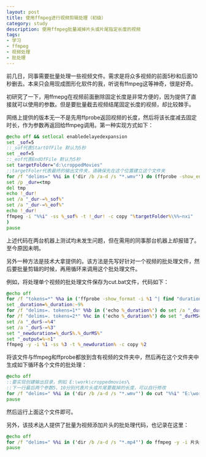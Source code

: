 ```yaml
---
layout: post
title: 使用ffmpeg进行视频剪辑处理（初级）
category: study
description: 使用ffmpeg批量减掉片头或片尾指定长度的视频
tags:
- 学习
- ffmpeg
- 视频处理
- 批处理
---
```


前几日，同事需要批量处理一些视频文件。需求是将众多视频的前面5秒和后面10秒删去。本来只会用现成图形化软件的我，听说有ffmpeg这等神奇，很是好奇。

初研究了一下，用ffmepg在视频前面删除固定长度是非常方便的，因为提供了直接就可以使用的参数。但是要批量截去视频结尾固定长度的视频，却比较棘手。

网络上提供的版本无一不是先用ffprobe返回视频的长度，然后将该长度减去固定时长，作为参数再返回给ffmpeg调用。第一种实现方式如下：

~~~bat
@echo off && setlocal enabledelayedexpansion
set _sof=5
::_sof代表StartOfFile 默认为5秒
set _eof=5
::_eof代表EndOfFile 默认为5秒
set targetFolder="d:\croppedMovies"
::targetFoler代表最终的输出文件夹，请确保先在这个位置建立这个文件夹
for /f "delims=" %%i in ('dir /b /a-d /s "*.wmv"') do (ffprobe -show_entries format=duration -i "%%i" -v quiet -of csv="p=0">tmp
set /p _dur=<tmp
del tmp
echo !_dur!
set /a "_dur-=%_sof%"
set /a "_dur-=%_eof%"
echo !_dur!
ffmpeg -i "%%i" -ss %_sof% -t !_dur! -c copy "%targetFolder%\%%~nxi"
)
pause
~~~

上述代码在两台机器上测试均未发生问题，但在需用的同事那台机器上却报错了。至今原因未明。

另外一种方法是技术大拿提供的。该方法是先写好针对一个视频的批处理文件，然后要批量剪辑的时候，再用循环来调用这个批处理文件。

例如，将处理单个视频的批处理文件保存为cut.bat文件，代码如下：

~~~bat
@echo off
for /f "tokens=*" %%a in ('ffprobe -show_format -i %1 ^| find "duration"') do set _duration=%%a
set _duration=%_duration:~9%
for /f "delims=. tokens=1*" %%b in ('echo %_duration%') do set /a "_durS=%%b"
for /f "delims=. tokens=2*" %%c in ('echo %_duration%') do set "_durMS=%%c"
set /a "_durS-=%4"
set /a "_durS-=%3"
set "_newduration=%_durS%.%_durMS%"
set "_output=%~n1"
ffmpeg -y -i %1 -ss %3 -t %_newduration% -c copy %2
~~~

将该文件与ffmpeg和ffprobe都放到含有视频的文件夹中，然后再在这个文件夹中生成如下循环各个文件的批处理：

~~~bat
@echo off
::要实现创建输出目录，例如 E:\work\croppedmovies\
::下一行最后两个参数5、10分别代表片头或片尾要裁掉的长度，可以自行修改
for /f "delims=" %%i in ('dir /b /a-d /s "*.wmv"') do cut "%%i" "E:\work\croppedmovies\%%~ni.wmv" 5 10
pause
~~~

然后运行上面这个文件即可。

另外，该技术达人提供了批量为视频添加片头的批处理代码，也记录在这里：

~~~bat
@echo off
for /f "delims=" %%i in ('dir /b /a-d /s "*.mp4"') do ffmpeg -y -i 片头.mp4 -i "%%i" -filter_complex "[0:v:0] [0:a:0] [1:v:0] [1:a:0] concat=n=2:v=1:a=1 [v] [a]" -map "[v]" -map "[a]" -c:v libx264 -preset fast -b:v 800k -maxrate 5000k -c:a aac -b:a 96k  "E:\work\croppedmovies\%%~ni.mp4"
pause
~~~
